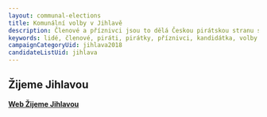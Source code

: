 ```yaml
---
layout: communal-elections
title: Komunální volby v Jihlavě
description: Členové a příznivci jsou to dělá Českou pirátskou stranu silnou. Seznamte se Piráty na Vysočině.
keywords: lidé, členové, piráti, pirátky, příznivci, kandidátka, volby
campaignCategoryUid: jihlava2018
candidateListUid: jihlava
---
```


## Žijeme Jihlavou

**[Web Žijeme Jihlavou](http://www.zijemejihlavou.cz/cs/)**
